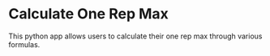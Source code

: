 # Calculate One Rep Max

This python app allows users to calculate their one rep max through various formulas.
